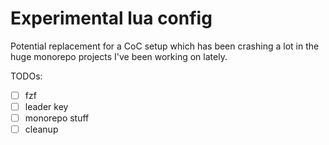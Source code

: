 # Experimental lua config

Potential replacement for a CoC setup which has been
crashing a lot in the huge monorepo projects I've been working on lately.


TODOs:
- [ ] fzf
- [ ] leader key
- [ ] monorepo stuff
- [ ] cleanup
